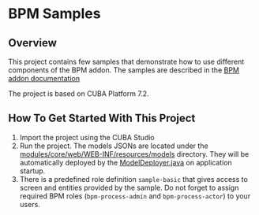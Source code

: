 # BPM Samples

## Overview

This project contains few samples that demonstrate how to use different components of the BPM addon. The samples are described in the [BPM addon documentation](https://doc.cuba-platform.com/bpm-7.2/examples.html)

The project is based on CUBA Platform 7.2.

## How To Get Started With This Project

1. Import the project using the CUBA Studio
1. Run the project. The models JSONs are located under the [modules/core/web/WEB-INF/resources/models](modules/core/web/WEB-INF/resources/models) directory. They will be automatically deployed by the [ModelDeployer.java](modules/core/src/com/company/bpmsamples/core/bpm/ModelDeployer.java) on application startup.
1. There is a predefined role definition `sample-basic` that gives access to screen and entities provided by the sample. Do not forget to assign required BPM roles (`bpm-process-admin` and `bpm-process-actor`) to your users.